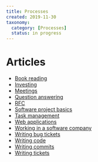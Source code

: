 ```yaml
---
title: Processes
created: 2019-11-30
taxonomy:
  category: [Processes]
  status: in progress
---
```


# Articles
* [Book reading]()
* [Investing]()
* [Meetings]()
* [Question answering]()
* [RFC]()
* [Software project basics]()
* [Task management]()
* [Web applications]()
* [Working in a software company]()
* [Writing bug tickets]()
* [Writing code]()
* [Writing commits]()
* [Writing tickets]()
